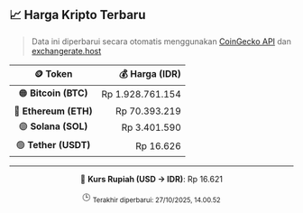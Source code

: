 

<!-- HARGA_KRIPTO -->
## 📈 Harga Kripto Terbaru

> Data ini diperbarui secara otomatis menggunakan [CoinGecko API](https://www.coingecko.com/) dan [exchangerate.host](https://exchangerate.host/)

<div align="center">

| 🪙 Token | 💰 Harga (IDR) |
|:------:|---------------:|
| 🟠 **Bitcoin (BTC)**   | Rp 1.928.761.154 |
| 🔵 **Ethereum (ETH)**  | Rp 70.393.219 |
| 🟣 **Solana (SOL)**    | Rp 3.401.590 |
| 🟢 **Tether (USDT)**   | Rp 16.626 |

---

💱 **Kurs Rupiah (USD → IDR)**: Rp 16.621

🕒 <sub>Terakhir diperbarui: 27/10/2025, 14.00.52</sub>

</div>
<!-- /HARGA_KRIPTO -->